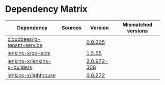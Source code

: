 # Dependency Matrix

Dependency | Sources | Version | Mismatched versions
---------- | ------- | ------- | -------------------
[cloudbees/jx-tenant-service](https://github.com/cloudbees/jx-tenant-service) |  | [0.0.205](https://github.com/cloudbees/jx-tenant-service/releases/tag/v0.0.205) | 
[jenkins-x/go-scm](https://github.com/jenkins-x/go-scm) |  | [1.5.55]() | 
[jenkins-x/jenkins-x-builders](https://github.com/jenkins-x/jenkins-x-builders) |  | [2.0.972-308]() | 
[jenkins-x/lighthouse](https://github.com/jenkins-x/lighthouse) |  | [0.0.272]() | 

